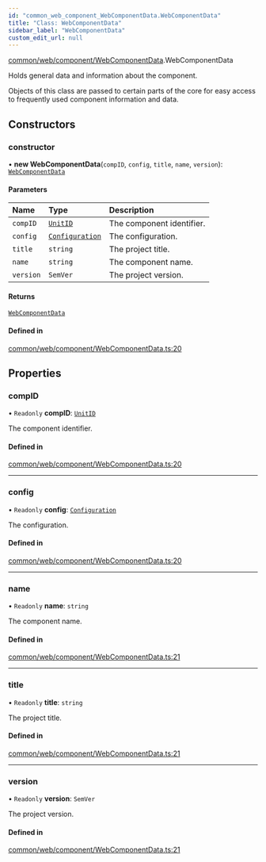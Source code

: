 ```yaml
---
id: "common_web_component_WebComponentData.WebComponentData"
title: "Class: WebComponentData"
sidebar_label: "WebComponentData"
custom_edit_url: null
---
```


[common/web/component/WebComponentData](../modules/common_web_component_WebComponentData.md).WebComponentData

Holds general data and information about the component.

Objects of this class are passed to certain parts of the core for easy access to frequently
used component information and data.

## Constructors

### constructor

• **new WebComponentData**(`compID`, `config`, `title`, `name`, `version`): [`WebComponentData`](common_web_component_WebComponentData.WebComponentData.md)

#### Parameters

| Name | Type | Description |
| :------ | :------ | :------ |
| `compID` | [`UnitID`](common_web_utils_UnitID.UnitID.md) | The component identifier. |
| `config` | [`Configuration`](common_web_utils_config_Configuration.Configuration.md) | The configuration. |
| `title` | `string` | The project title. |
| `name` | `string` | The component name. |
| `version` | `SemVer` | The project version. |

#### Returns

[`WebComponentData`](common_web_component_WebComponentData.WebComponentData.md)

#### Defined in

[common/web/component/WebComponentData.ts:20](https://github.com/Soroush9978/rds-ng/blob/165bdc6/src/common/web/component/WebComponentData.ts#L20)

## Properties

### compID

• `Readonly` **compID**: [`UnitID`](common_web_utils_UnitID.UnitID.md)

The component identifier.

#### Defined in

[common/web/component/WebComponentData.ts:20](https://github.com/Soroush9978/rds-ng/blob/165bdc6/src/common/web/component/WebComponentData.ts#L20)

___

### config

• `Readonly` **config**: [`Configuration`](common_web_utils_config_Configuration.Configuration.md)

The configuration.

#### Defined in

[common/web/component/WebComponentData.ts:20](https://github.com/Soroush9978/rds-ng/blob/165bdc6/src/common/web/component/WebComponentData.ts#L20)

___

### name

• `Readonly` **name**: `string`

The component name.

#### Defined in

[common/web/component/WebComponentData.ts:21](https://github.com/Soroush9978/rds-ng/blob/165bdc6/src/common/web/component/WebComponentData.ts#L21)

___

### title

• `Readonly` **title**: `string`

The project title.

#### Defined in

[common/web/component/WebComponentData.ts:21](https://github.com/Soroush9978/rds-ng/blob/165bdc6/src/common/web/component/WebComponentData.ts#L21)

___

### version

• `Readonly` **version**: `SemVer`

The project version.

#### Defined in

[common/web/component/WebComponentData.ts:21](https://github.com/Soroush9978/rds-ng/blob/165bdc6/src/common/web/component/WebComponentData.ts#L21)
